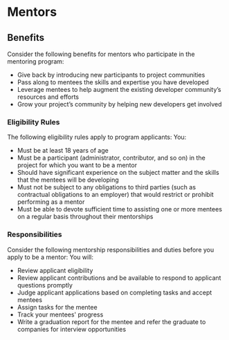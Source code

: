 # Mentors

## Benefits

Consider the following benefits for mentors who participate in the mentoring program:

* Give back by introducing new participants to project communities
* Pass along to mentees the skills and expertise you have developed
* Leverage mentees to help augment the existing developer community’s resources and efforts
* Grow your project’s community by helping new developers get involved

### Eligibility Rules <a href="#mentors-eligibilityrules" id="mentors-eligibilityrules"></a>

The following eligibility rules apply to program applicants: You:

* Must be at least 18 years of age
* Must be a participant (administrator, contributor, and so on) in the project for which you want to be a mentor
* Should have significant experience on the subject matter and the skills that the mentees will be developing
* Must not be subject to any obligations to third parties (such as contractual obligations to an employer) that would restrict or prohibit performing as a mentor
* Must be able to devote sufficient time to assisting one or more mentees on a regular basis throughout their mentorships

### Responsibilities <a href="#mentors-responsibilities" id="mentors-responsibilities"></a>

Consider the following mentorship responsibilities and duties before you apply to be a mentor: You will:

* Review applicant eligibility
* Review applicant contributions and be available to respond to applicant questions promptly
* Judge applicant applications based on completing tasks and accept mentees
* Assign tasks for the mentee
* Track your mentees' progress
* Write a graduation report for the mentee and refer the graduate to companies for interview opportunities
